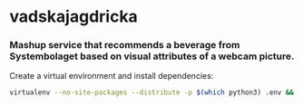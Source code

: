 # vadskajagdricka

### Mashup service that recommends a beverage from Systembolaget based on visual attributes of a webcam picture.

Create a virtual environment and install dependencies:

```bash
virtualenv --no-site-packages --distribute -p $(which python3) .env && source .env/bin/activate && pip install -r requirements.txt
```
